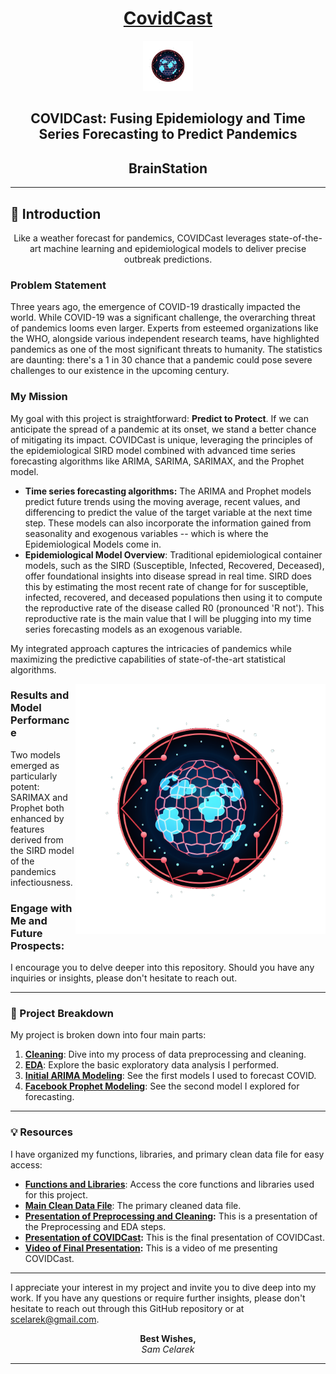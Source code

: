 <div align="center">

# [CovidCast](https://github.com/scelarek/Covid-Prediction-Capstone/blob/main/Presentations/COVIDcast_%20Predicting%20COVID%20Cases%20No%20Glasses%20Ad%20Lib%20(online-video-cutter.com).mp4) 

<img src="https://github.com/scelarek/BrainStation_Capstone/blob/main/Presentations/Logo%20CovidCast.png?raw=true"  title="CovidCast" alt="CovidCast" width="80" height="80"> 

## **COVIDCast: Fusing Epidemiology and Time Series Forecasting to Predict Pandemics**  
## **BrainStation**



</div>


--- 

## 🌟 Introduction 

<div align="center">
Like a weather forecast for pandemics, COVIDCast leverages state-of-the-art machine learning and epidemiological models to deliver precise outbreak predictions.
</div>


### Problem Statement
Three years ago, the emergence of COVID-19 drastically impacted the world. While COVID-19 was a significant challenge, the overarching threat of pandemics looms even larger. Experts from esteemed organizations like the WHO, alongside various independent research teams, have highlighted pandemics as one of the most significant threats to humanity. The statistics are daunting: there's a 1 in 30 chance that a pandemic could pose severe challenges to our existence in the upcoming century.

### My Mission

My goal with this project is straightforward: **Predict to Protect**. If we can anticipate the spread of a pandemic at its onset, we stand a better chance of mitigating its impact. COVIDCast is unique, leveraging the principles of the epidemiological SIRD model combined with advanced time series forecasting algorithms like ARIMA, SARIMA, SARIMAX, and the Prophet model.

- **Time series forecasting algorithms:** The ARIMA and Prophet models predict future trends using the moving average, recent values, and differencing to predict the value of the target variable at the next time step. These models can also incorporate the information gained from seasonality and exogenous variables -- which is where the Epidemiological Models come in. 
- **Epidemiological Model Overview**: Traditional epidemiological container models, such as the SIRD (Susceptible, Infected, Recovered, Deceased), offer foundational insights into disease spread in real time. SIRD does this by estimating the most recent rate of change for for susceptible, infected, recovered, and deceased populations then using it to compute the reproductive rate of the disease called R0 (pronounced 'R not'). This reproductive rate is the main value that I will be plugging into my time series forecasting models as an exogenous variable.

My integrated approach captures the intricacies of pandemics while maximizing the predictive capabilities of state-of-the-art statistical algorithms.

<img align="right" src="https://github.com/scelarek/BrainStation_Capstone/blob/main/Presentations/Logo%20CovidCast.png?raw=true"  title="CovidCast" alt="CovidCast" width="400" height="400"> 

### Results and Model Performance
Two models emerged as particularly potent: SARIMAX and Prophet both enhanced by features derived from the SIRD model of the pandemics infectiousness. 

### Engage with Me and Future Prospects:
I encourage you to delve deeper into this repository. Should you have any inquiries or insights, please don't hesitate to reach out. 

---

### 🚀 Project Breakdown

My project is broken down into four main parts:

1. **[Cleaning](https://github.com/scelarek/Covid-Prediction-Capstone/blob/main/Capstone/1.%20COVIDCast%20Preprocessing.ipynb)**: Dive into my process of data preprocessing and cleaning.
2. **[EDA](https://github.com/scelarek/Covid-Prediction-Capstone/blob/main/Capstone/2.%20COVIDCast%20EDA.ipynb)**: Explore the basic exploratory data analysis I performed.
3. **[Initial ARIMA Modeling](https://github.com/scelarek/Covid-Prediction-Capstone/blob/main/Capstone/3.%20COVIDCast%20SARIMAX%20Model.ipynb)**: See the first models I used to forecast COVID.
4. **[Facebook Prophet Modeling](https://github.com/scelarek/Covid-Prediction-Capstone/blob/main/Capstone/4.%20COVIDCast%20Prophet%20Model.ipynb)**:  See the second model I explored for forecasting.

---

### 💡 Resources

I have organized my functions, libraries, and primary clean data file for easy access:  

- **[Functions and Libraries](https://github.com/scelarek/Covid-Prediction-Capstone/blob/main/Capstone/capstone_functions.py)**: Access the core functions and libraries used for this project.
- **[Main Clean Data File](https://github.com/scelarek/Covid-Prediction-Capstone/blob/main/Data/master_df.parquet)**: The primary cleaned data file.
- **[Presentation of Preprocessing and Cleaning](https://github.com/scelarek/Covid-Prediction-Capstone/blob/main/Presentations/COVID%20Preprocessing%20and%20EDA.pdf):**  This is a presentation of the Preprocessing and EDA steps.
- **[Presentation of COVIDCast](https://github.com/scelarek/Covid-Prediction-Capstone/blob/main/Presentations/COVID%20Cast%20Final%20Presentation.pdf):** This is the final presentation of COVIDCast.
- **[Video of Final Presentation](https://github.com/scelarek/Covid-Prediction-Capstone/blob/main/Presentations/COVIDcast_%20Predicting%20COVID%20Cases%20No%20Glasses%20Ad%20Lib%20(online-video-cutter.com).mp4):** This is a video of me presenting COVIDCast.

---

I appreciate your interest in my project and invite you to dive deep into my work. If you have any questions or require further insights, please don't hesitate to reach out through this GitHub repository or at scelarek@gmail.com.

<div align="center">

**Best Wishes,**  
*Sam Celarek*

</div>

---
